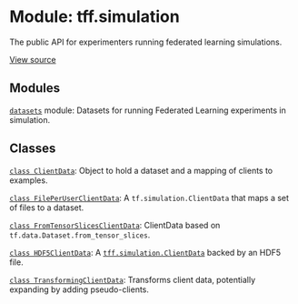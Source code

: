 <div itemscope itemtype="http://developers.google.com/ReferenceObject">
<meta itemprop="name" content="tff.simulation" />
<meta itemprop="path" content="Stable" />
</div>

# Module: tff.simulation

The public API for experimenters running federated learning simulations.

<a target="_blank" href=http://github.com/tensorflow/federated/tree/master/tensorflow_federated/python/simulation/__init__.py>View
source</a>

<!-- Placeholder for "Used in" -->

## Modules

[`datasets`](../tff/simulation/datasets.md) module: Datasets for running
Federated Learning experiments in simulation.

## Classes

[`class ClientData`](../tff/simulation/ClientData.md): Object to hold a dataset
and a mapping of clients to examples.

[`class FilePerUserClientData`](../tff/simulation/FilePerUserClientData.md): A
`tf.simulation.ClientData` that maps a set of files to a dataset.

[`class FromTensorSlicesClientData`](../tff/simulation/FromTensorSlicesClientData.md):
ClientData based on `tf.data.Dataset.from_tensor_slices`.

[`class HDF5ClientData`](../tff/simulation/HDF5ClientData.md): A
<a href="../tff/simulation/ClientData.md"><code>tff.simulation.ClientData</code></a>
backed by an HDF5 file.

[`class TransformingClientData`](../tff/simulation/TransformingClientData.md):
Transforms client data, potentially expanding by adding pseudo-clients.
